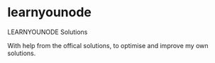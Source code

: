 # learnyounode

LEARNYOUNODE Solutions

With help from the offical solutions, to optimise and improve my own solutions.
